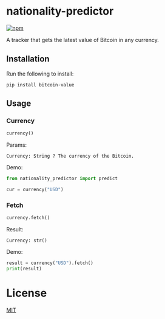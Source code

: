 # nationality-predictor

[![npm](https://img.shields.io/pypi/v/bitcoin-value.svg)](https://pypi.org/project/bitcoin-value/)

A tracker that gets the latest value of Bitcoin in any currency.

## Installation

Run the following to install:

```console
pip install bitcoin-value
```

## Usage

### Currency

```python
currency()
```

Params:

```
Currency: String ? The currency of the Bitcoin.
```

Demo:

```python
from nationality_predictor import predict

cur = currency("USD")
```

### Fetch

```python
currency.fetch()
```

Result:

```
Currency: str()
```

Demo:

```python
result = currency("USD").fetch()
print(result)
```

# License
[MIT](https://github.com/dewittethomas/nationality-predictor/blob/master/LICENSE)